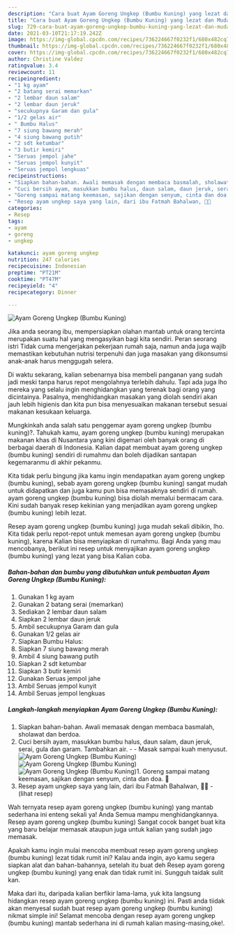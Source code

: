 ```yaml
---
description: "Cara buat Ayam Goreng Ungkep (Bumbu Kuning) yang lezat dan Mudah Dibuat"
title: "Cara buat Ayam Goreng Ungkep (Bumbu Kuning) yang lezat dan Mudah Dibuat"
slug: 729-cara-buat-ayam-goreng-ungkep-bumbu-kuning-yang-lezat-dan-mudah-dibuat
date: 2021-03-10T21:17:19.242Z
image: https://img-global.cpcdn.com/recipes/736224667f0232f1/680x482cq70/ayam-goreng-ungkep-bumbu-kuning-foto-resep-utama.jpg
thumbnail: https://img-global.cpcdn.com/recipes/736224667f0232f1/680x482cq70/ayam-goreng-ungkep-bumbu-kuning-foto-resep-utama.jpg
cover: https://img-global.cpcdn.com/recipes/736224667f0232f1/680x482cq70/ayam-goreng-ungkep-bumbu-kuning-foto-resep-utama.jpg
author: Christine Valdez
ratingvalue: 3.4
reviewcount: 11
recipeingredient:
- "1 kg ayam"
- "2 batang serai memarkan"
- "2 lembar daun salam"
- "2 lembar daun jeruk"
- "secukupnya Garam dan gula"
- "1/2 gelas air"
- " Bumbu Halus"
- "7 siung bawang merah"
- "4 siung bawang putih"
- "2 sdt ketumbar"
- "3 butir kemiri"
- "Seruas jempol jahe"
- "Seruas jempol kunyit"
- "Seruas jempol lengkuas"
recipeinstructions:
- "Siapkan bahan-bahan. Awali memasak dengan membaca basmalah, sholawat dan berdoa."
- "Cuci bersih ayam, masukkan bumbu halus, daun salam, daun jeruk, serai, gula dan garam. Tambahkan air.   Masak sampai kuah menyusut."
- "Goreng sampai matang keemasan, sajikan dengan senyum, cinta dan doa. 🖤"
- "Resep ayam ungkep saya yang lain, dari ibu Fatmah Bahalwan, 🖤🥰           (lihat resep)"
categories:
- Resep
tags:
- ayam
- goreng
- ungkep

katakunci: ayam goreng ungkep 
nutrition: 247 calories
recipecuisine: Indonesian
preptime: "PT21M"
cooktime: "PT47M"
recipeyield: "4"
recipecategory: Dinner

---
```



![Ayam Goreng Ungkep (Bumbu Kuning)](https://img-global.cpcdn.com/recipes/736224667f0232f1/680x482cq70/ayam-goreng-ungkep-bumbu-kuning-foto-resep-utama.jpg)

Jika anda seorang ibu, mempersiapkan olahan mantab untuk orang tercinta merupakan suatu hal yang mengasyikan bagi kita sendiri. Peran seorang istri Tidak cuma mengerjakan pekerjaan rumah saja, namun anda juga wajib memastikan kebutuhan nutrisi terpenuhi dan juga masakan yang dikonsumsi anak-anak harus menggugah selera.

Di waktu  sekarang, kalian sebenarnya bisa membeli panganan yang sudah jadi meski tanpa harus repot mengolahnya terlebih dahulu. Tapi ada juga lho mereka yang selalu ingin menghidangkan yang terenak bagi orang yang dicintainya. Pasalnya, menghidangkan masakan yang diolah sendiri akan jauh lebih higienis dan kita pun bisa menyesuaikan makanan tersebut sesuai makanan kesukaan keluarga. 



Mungkinkah anda salah satu penggemar ayam goreng ungkep (bumbu kuning)?. Tahukah kamu, ayam goreng ungkep (bumbu kuning) merupakan makanan khas di Nusantara yang kini digemari oleh banyak orang di berbagai daerah di Indonesia. Kalian dapat membuat ayam goreng ungkep (bumbu kuning) sendiri di rumahmu dan boleh dijadikan santapan kegemaranmu di akhir pekanmu.

Kita tidak perlu bingung jika kamu ingin mendapatkan ayam goreng ungkep (bumbu kuning), sebab ayam goreng ungkep (bumbu kuning) sangat mudah untuk didapatkan dan juga kamu pun bisa memasaknya sendiri di rumah. ayam goreng ungkep (bumbu kuning) bisa diolah memalui bermacam cara. Kini sudah banyak resep kekinian yang menjadikan ayam goreng ungkep (bumbu kuning) lebih lezat.

Resep ayam goreng ungkep (bumbu kuning) juga mudah sekali dibikin, lho. Kita tidak perlu repot-repot untuk memesan ayam goreng ungkep (bumbu kuning), karena Kalian bisa menyiapkan di rumahmu. Bagi Anda yang mau mencobanya, berikut ini resep untuk menyajikan ayam goreng ungkep (bumbu kuning) yang lezat yang bisa Kalian coba.

<!--inarticleads1-->

##### Bahan-bahan dan bumbu yang dibutuhkan untuk pembuatan Ayam Goreng Ungkep (Bumbu Kuning):

1. Gunakan 1 kg ayam
1. Gunakan 2 batang serai (memarkan)
1. Sediakan 2 lembar daun salam
1. Siapkan 2 lembar daun jeruk
1. Ambil secukupnya Garam dan gula
1. Gunakan 1/2 gelas air
1. Siapkan  Bumbu Halus:
1. Siapkan 7 siung bawang merah
1. Ambil 4 siung bawang putih
1. Siapkan 2 sdt ketumbar
1. Siapkan 3 butir kemiri
1. Gunakan Seruas jempol jahe
1. Ambil Seruas jempol kunyit
1. Ambil Seruas jempol lengkuas




<!--inarticleads2-->

##### Langkah-langkah menyiapkan Ayam Goreng Ungkep (Bumbu Kuning):

1. Siapkan bahan-bahan. Awali memasak dengan membaca basmalah, sholawat dan berdoa.
1. Cuci bersih ayam, masukkan bumbu halus, daun salam, daun jeruk, serai, gula dan garam. Tambahkan air.  -  - Masak sampai kuah menyusut.
<img src="https://img-global.cpcdn.com/steps/b96d1ea08d8601f3/160x128cq70/ayam-goreng-ungkep-bumbu-kuning-langkah-memasak-2-foto.jpg" alt="Ayam Goreng Ungkep (Bumbu Kuning)"><img src="https://img-global.cpcdn.com/steps/ab0e3968840e2a56/160x128cq70/ayam-goreng-ungkep-bumbu-kuning-langkah-memasak-2-foto.jpg" alt="Ayam Goreng Ungkep (Bumbu Kuning)"><img src="https://img-global.cpcdn.com/steps/55aca5761bfdd6c8/160x128cq70/ayam-goreng-ungkep-bumbu-kuning-langkah-memasak-2-foto.jpg" alt="Ayam Goreng Ungkep (Bumbu Kuning)">1. Goreng sampai matang keemasan, sajikan dengan senyum, cinta dan doa. 🖤
1. Resep ayam ungkep saya yang lain, dari ibu Fatmah Bahalwan, 🖤🥰 -           (lihat resep)




Wah ternyata resep ayam goreng ungkep (bumbu kuning) yang mantab sederhana ini enteng sekali ya! Anda Semua mampu menghidangkannya. Resep ayam goreng ungkep (bumbu kuning) Sangat cocok banget buat kita yang baru belajar memasak ataupun juga untuk kalian yang sudah jago memasak.

Apakah kamu ingin mulai mencoba membuat resep ayam goreng ungkep (bumbu kuning) lezat tidak rumit ini? Kalau anda ingin, ayo kamu segera siapkan alat dan bahan-bahannya, setelah itu buat deh Resep ayam goreng ungkep (bumbu kuning) yang enak dan tidak rumit ini. Sungguh taidak sulit kan. 

Maka dari itu, daripada kalian berfikir lama-lama, yuk kita langsung hidangkan resep ayam goreng ungkep (bumbu kuning) ini. Pasti anda tiidak akan menyesal sudah buat resep ayam goreng ungkep (bumbu kuning) nikmat simple ini! Selamat mencoba dengan resep ayam goreng ungkep (bumbu kuning) mantab sederhana ini di rumah kalian masing-masing,oke!.


